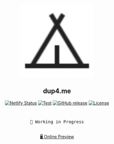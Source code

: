 <p align="center">
<img src="./public/favicon.svg" width="240"/>
</p>

<h2 align="center">
dup4.me
</h2>

<div align="center">

[![Netlify Status](https://api.netlify.com/api/v1/badges/af6f3c22-89be-4244-842b-66bd3a0dc034/deploy-status)](https://app.netlify.com/sites/dup4/deploys)
[![Test](https://github.com/xcpcio/xcpcio/actions/workflows/test.yml/badge.svg)](https://github.com/xcpcio/xcpcio/actions/workflows/test.yml)
[![GitHub release][gh-release-badge]][gh-release]
[![License][license-image-mit]](https://mit-license.org/)

</div>

<br>

<pre align="center">
🧪 Working in Progress
</pre>

<p align="center">
<br>
<a href="https://dup4.netlify.app/">🖥 Online Preview</a>
<br><br>
<a href="https://stackblitz.com/github/Dup4/dup4.me"><img src="https://developer.stackblitz.com/img/open_in_stackblitz.svg" alt=""></a>
</p>

[gh-release-badge]: https://img.shields.io/github/release/Dup4/dup4.me.svg
[gh-release]: https://GitHub.com/Dup4/dup4.me/releases/
[license-image-mit]: https://img.shields.io/badge/license-MIT-blue.svg?labelColor=333333
